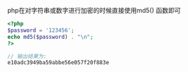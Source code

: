 
php在对字符串或数字进行加密的时候直接使用md5() 函数即可

```php
<?php
$password = '123456';
echo md5($password) . "\n";
?>

// 输出结果为:
e10adc3949ba59abbe56e057f20f883e
```
